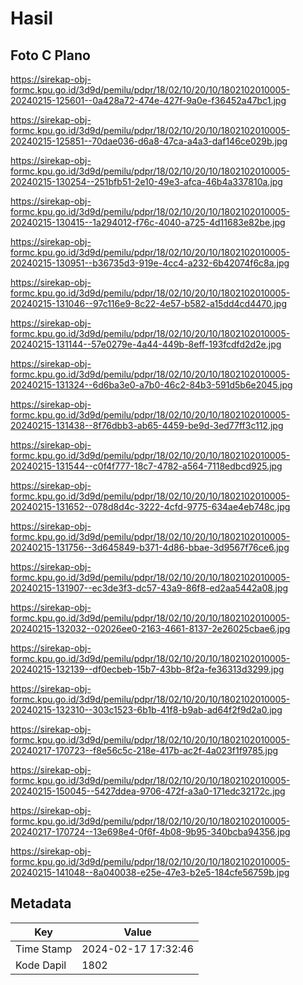 # Hasil

## Foto C Plano

https://sirekap-obj-formc.kpu.go.id/3d9d/pemilu/pdpr/18/02/10/20/10/1802102010005-20240215-125601--0a428a72-474e-427f-9a0e-f36452a47bc1.jpg

https://sirekap-obj-formc.kpu.go.id/3d9d/pemilu/pdpr/18/02/10/20/10/1802102010005-20240215-125851--70dae036-d6a8-47ca-a4a3-daf146ce029b.jpg

https://sirekap-obj-formc.kpu.go.id/3d9d/pemilu/pdpr/18/02/10/20/10/1802102010005-20240215-130254--251bfb51-2e10-49e3-afca-46b4a337810a.jpg

https://sirekap-obj-formc.kpu.go.id/3d9d/pemilu/pdpr/18/02/10/20/10/1802102010005-20240215-130415--1a294012-f76c-4040-a725-4d11683e82be.jpg

https://sirekap-obj-formc.kpu.go.id/3d9d/pemilu/pdpr/18/02/10/20/10/1802102010005-20240215-130951--b36735d3-919e-4cc4-a232-6b42074f6c8a.jpg

https://sirekap-obj-formc.kpu.go.id/3d9d/pemilu/pdpr/18/02/10/20/10/1802102010005-20240215-131046--97c116e9-8c22-4e57-b582-a15dd4cd4470.jpg

https://sirekap-obj-formc.kpu.go.id/3d9d/pemilu/pdpr/18/02/10/20/10/1802102010005-20240215-131144--57e0279e-4a44-449b-8eff-193fcdfd2d2e.jpg

https://sirekap-obj-formc.kpu.go.id/3d9d/pemilu/pdpr/18/02/10/20/10/1802102010005-20240215-131324--6d6ba3e0-a7b0-46c2-84b3-591d5b6e2045.jpg

https://sirekap-obj-formc.kpu.go.id/3d9d/pemilu/pdpr/18/02/10/20/10/1802102010005-20240215-131438--8f76dbb3-ab65-4459-be9d-3ed77ff3c112.jpg

https://sirekap-obj-formc.kpu.go.id/3d9d/pemilu/pdpr/18/02/10/20/10/1802102010005-20240215-131544--c0f4f777-18c7-4782-a564-7118edbcd925.jpg

https://sirekap-obj-formc.kpu.go.id/3d9d/pemilu/pdpr/18/02/10/20/10/1802102010005-20240215-131652--078d8d4c-3222-4cfd-9775-634ae4eb748c.jpg

https://sirekap-obj-formc.kpu.go.id/3d9d/pemilu/pdpr/18/02/10/20/10/1802102010005-20240215-131756--3d645849-b371-4d86-bbae-3d9567f76ce6.jpg

https://sirekap-obj-formc.kpu.go.id/3d9d/pemilu/pdpr/18/02/10/20/10/1802102010005-20240215-131907--ec3de3f3-dc57-43a9-86f8-ed2aa5442a08.jpg

https://sirekap-obj-formc.kpu.go.id/3d9d/pemilu/pdpr/18/02/10/20/10/1802102010005-20240215-132032--02026ee0-2163-4661-8137-2e26025cbae6.jpg

https://sirekap-obj-formc.kpu.go.id/3d9d/pemilu/pdpr/18/02/10/20/10/1802102010005-20240215-132139--df0ecbeb-15b7-43bb-8f2a-fe36313d3299.jpg

https://sirekap-obj-formc.kpu.go.id/3d9d/pemilu/pdpr/18/02/10/20/10/1802102010005-20240215-132310--303c1523-6b1b-41f8-b9ab-ad64f2f9d2a0.jpg

https://sirekap-obj-formc.kpu.go.id/3d9d/pemilu/pdpr/18/02/10/20/10/1802102010005-20240217-170723--f8e56c5c-218e-417b-ac2f-4a023f1f9785.jpg

https://sirekap-obj-formc.kpu.go.id/3d9d/pemilu/pdpr/18/02/10/20/10/1802102010005-20240215-150045--5427ddea-9706-472f-a3a0-171edc32172c.jpg

https://sirekap-obj-formc.kpu.go.id/3d9d/pemilu/pdpr/18/02/10/20/10/1802102010005-20240217-170724--13e698e4-0f6f-4b08-9b95-340bcba94356.jpg

https://sirekap-obj-formc.kpu.go.id/3d9d/pemilu/pdpr/18/02/10/20/10/1802102010005-20240215-141048--8a040038-e25e-47e3-b2e5-184cfe56759b.jpg


## Metadata

| Key        | Value               |
| ---------- | ------------------- |
| Time Stamp | 2024-02-17 17:32:46 |
| Kode Dapil | 1802                |



